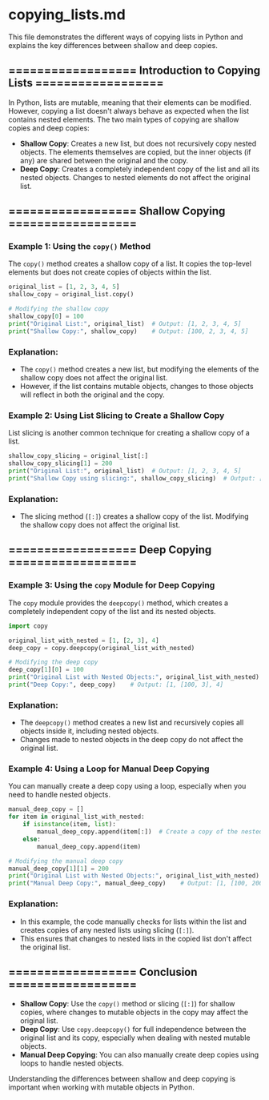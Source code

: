 # copying_lists.md

This file demonstrates the different ways of copying lists in Python and explains the key differences between shallow and deep copies.

## ================== Introduction to Copying Lists ==================
In Python, lists are mutable, meaning that their elements can be modified. However, copying a list doesn't always behave as expected when the list contains nested elements. The two main types of copying are shallow copies and deep copies:

- **Shallow Copy**: Creates a new list, but does not recursively copy nested objects. The elements themselves are copied, but the inner objects (if any) are shared between the original and the copy.
- **Deep Copy**: Creates a completely independent copy of the list and all its nested objects. Changes to nested elements do not affect the original list.

## ================== Shallow Copying ==================
### Example 1: Using the `copy()` Method
The `copy()` method creates a shallow copy of a list. It copies the top-level elements but does not create copies of objects within the list.

```python
original_list = [1, 2, 3, 4, 5]
shallow_copy = original_list.copy()

# Modifying the shallow copy
shallow_copy[0] = 100
print("Original List:", original_list)  # Output: [1, 2, 3, 4, 5]
print("Shallow Copy:", shallow_copy)    # Output: [100, 2, 3, 4, 5]
```

### Explanation:
- The `copy()` method creates a new list, but modifying the elements of the shallow copy does not affect the original list.
- However, if the list contains mutable objects, changes to those objects will reflect in both the original and the copy.

### Example 2: Using List Slicing to Create a Shallow Copy
List slicing is another common technique for creating a shallow copy of a list.

```python
shallow_copy_slicing = original_list[:]
shallow_copy_slicing[1] = 200
print("Original List:", original_list)  # Output: [1, 2, 3, 4, 5]
print("Shallow Copy using slicing:", shallow_copy_slicing)  # Output: [1, 200, 3, 4, 5]
```

### Explanation:
- The slicing method (`[:]`) creates a shallow copy of the list. Modifying the shallow copy does not affect the original list.

## ================== Deep Copying ==================
### Example 3: Using the `copy` Module for Deep Copying
The `copy` module provides the `deepcopy()` method, which creates a completely independent copy of the list and its nested objects.

```python
import copy

original_list_with_nested = [1, [2, 3], 4]
deep_copy = copy.deepcopy(original_list_with_nested)

# Modifying the deep copy
deep_copy[1][0] = 100
print("Original List with Nested Objects:", original_list_with_nested)  # Output: [1, [2, 3], 4]
print("Deep Copy:", deep_copy)    # Output: [1, [100, 3], 4]
```

### Explanation:
- The `deepcopy()` method creates a new list and recursively copies all objects inside it, including nested objects.
- Changes made to nested objects in the deep copy do not affect the original list.

### Example 4: Using a Loop for Manual Deep Copying
You can manually create a deep copy using a loop, especially when you need to handle nested objects.

```python
manual_deep_copy = []
for item in original_list_with_nested:
    if isinstance(item, list):
        manual_deep_copy.append(item[:])  # Create a copy of the nested list
    else:
        manual_deep_copy.append(item)

# Modifying the manual deep copy
manual_deep_copy[1][1] = 200
print("Original List with Nested Objects:", original_list_with_nested)  # Output: [1, [2, 3], 4]
print("Manual Deep Copy:", manual_deep_copy)    # Output: [1, [100, 200], 4]
```

### Explanation:
- In this example, the code manually checks for lists within the list and creates copies of any nested lists using slicing (`[:]`).
- This ensures that changes to nested lists in the copied list don't affect the original list.

## ================== Conclusion ==================
- **Shallow Copy**: Use the `copy()` method or slicing (`[:]`) for shallow copies, where changes to mutable objects in the copy may affect the original list.
- **Deep Copy**: Use `copy.deepcopy()` for full independence between the original list and its copy, especially when dealing with nested mutable objects.
- **Manual Deep Copying**: You can also manually create deep copies using loops to handle nested objects.

Understanding the differences between shallow and deep copying is important when working with mutable objects in Python.
